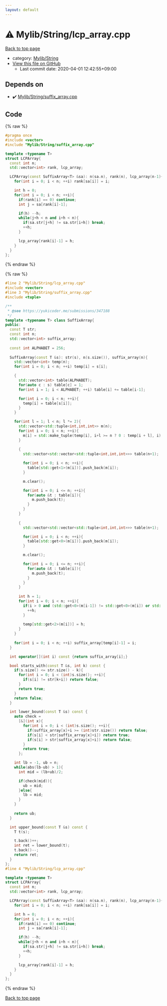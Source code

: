```yaml
---
layout: default
---
```


<!-- mathjax config similar to math.stackexchange -->
<script type="text/javascript" async
  src="https://cdnjs.cloudflare.com/ajax/libs/mathjax/2.7.5/MathJax.js?config=TeX-MML-AM_CHTML">
</script>
<script type="text/x-mathjax-config">
  MathJax.Hub.Config({
    TeX: { equationNumbers: { autoNumber: "AMS" }},
    tex2jax: {
      inlineMath: [ ['$','$'] ],
      processEscapes: true
    },
    "HTML-CSS": { matchFontHeight: false },
    displayAlign: "left",
    displayIndent: "2em"
  });
</script>

<script type="text/javascript" src="https://cdnjs.cloudflare.com/ajax/libs/jquery/3.4.1/jquery.min.js"></script>
<script src="https://cdn.jsdelivr.net/npm/jquery-balloon-js@1.1.2/jquery.balloon.min.js" integrity="sha256-ZEYs9VrgAeNuPvs15E39OsyOJaIkXEEt10fzxJ20+2I=" crossorigin="anonymous"></script>
<script type="text/javascript" src="../../../assets/js/copy-button.js"></script>
<link rel="stylesheet" href="../../../assets/css/copy-button.css" />


# :warning: Mylib/String/lcp_array.cpp

<a href="../../../index.html">Back to top page</a>

* category: <a href="../../../index.html#d75653ebf9facf6e669959c8c0d9cbcf">Mylib/String</a>
* <a href="{{ site.github.repository_url }}/blob/master/Mylib/String/lcp_array.cpp">View this file on GitHub</a>
    - Last commit date: 2020-04-01 12:42:55+09:00




## Depends on

* :heavy_check_mark: <a href="suffix_array.cpp.html">Mylib/String/suffix_array.cpp</a>


## Code

<a id="unbundled"></a>
{% raw %}
```cpp
#pragma once
#include <vector>
#include "Mylib/String/suffix_array.cpp"

template <typename T>
struct LCPArray{
  const int n;
  std::vector<int> rank, lcp_array;

  LCPArray(const SuffixArray<T> &sa): n(sa.n), rank(n), lcp_array(n-1){
    for(int i = 0; i < n; ++i) rank[sa[i]] = i;

    int h = 0;
    for(int i = 0; i < n; ++i){
      if(rank[i] == 0) continue;
      int j = sa[rank[i]-1];

      if(h) --h;
      while(j+h < n and i+h < n){
        if(sa.str[j+h] != sa.str[i+h]) break;
        ++h;
      }

      lcp_array[rank[i]-1] = h;
    }
  }
};

```
{% endraw %}

<a id="bundled"></a>
{% raw %}
```cpp
#line 2 "Mylib/String/lcp_array.cpp"
#include <vector>
#line 3 "Mylib/String/suffix_array.cpp"
#include <tuple>

/**
 * @see https://yukicoder.me/submissions/347188
 */
template <typename T> class SuffixArray{
public:
  const T str;
  const int n;
  std::vector<int> suffix_array;
  
  const int ALPHABET = 256;
  
  SuffixArray(const T &s): str(s), n(s.size()), suffix_array(n){
    std::vector<int> temp(n);
    for(int i = 0; i < n; ++i) temp[i] = s[i];

    {
      std::vector<int> table(ALPHABET);
      for(auto c : s) table[c] = 1;
      for(int i = 1; i < ALPHABET; ++i) table[i] += table[i-1];

      for(int i = 0; i < n; ++i){
        temp[i] = table[s[i]]; 
      }
    }

    for(int l = 1; l < n; l *= 2){
      std::vector<std::tuple<int,int,int>> m(n);
      for(int i = 0; i < n; ++i){
        m[i] = std::make_tuple(temp[i], i+l >= n ? 0 : temp[i + l], i);
      }
      
      {
        std::vector<std::vector<std::tuple<int,int,int>>> table(n+1);

        for(int i = 0; i < n; ++i){
          table[std::get<1>(m[i])].push_back(m[i]);
        }

        m.clear();

        for(int i = 0; i <= n; ++i){
          for(auto &t : table[i]){
            m.push_back(t);
          }
        }
      }
      
      {
        std::vector<std::vector<std::tuple<int,int,int>>> table(n+1);

        for(int i = 0; i < n; ++i){
          table[std::get<0>(m[i])].push_back(m[i]);
        }

        m.clear();

        for(int i = 0; i <= n; ++i){
          for(auto &t : table[i]){
            m.push_back(t);
          }
        }
      }
      
      int h = 1;
      for(int i = 0; i < n; ++i){
        if(i > 0 and (std::get<0>(m[i-1]) != std::get<0>(m[i]) or std::get<1>(m[i-1]) != std::get<1>(m[i]))){
          ++h;
        }
        
        temp[std::get<2>(m[i])] = h;
      }
    }
    
    for(int i = 0; i < n; ++i) suffix_array[temp[i]-1] = i;
  }

  int operator[](int i) const {return suffix_array[i];}

  bool starts_with(const T &s, int k) const {
    if(s.size() <= str.size() - k){
      for(int i = 0; i < (int)s.size(); ++i){
        if(s[i] != str[k+i]) return false;
      }
      return true;
    }
    return false;
  }

  int lower_bound(const T &s) const {
    auto check =
      [&](int x){
        for(int i = 0; i < (int)s.size(); ++i){
          if(suffix_array[x]+i >= (int)str.size()) return false;
          if(s[i] < str[suffix_array[x]+i]) return true;
          if(s[i] > str[suffix_array[x]+i]) return false;
        }
        return true;
      };

    int lb = -1, ub = n;
    while(abs(lb-ub) > 1){
      int mid = (lb+ub)/2;

      if(check(mid)){
        ub = mid;
      }else{
        lb = mid;
      }
    }
    
    return ub;
  }

  int upper_bound(const T &s) const {
    T t(s);

    t.back()++;
    int ret = lower_bound(t);
    t.back()--;
    return ret;
  }
};
#line 4 "Mylib/String/lcp_array.cpp"

template <typename T>
struct LCPArray{
  const int n;
  std::vector<int> rank, lcp_array;

  LCPArray(const SuffixArray<T> &sa): n(sa.n), rank(n), lcp_array(n-1){
    for(int i = 0; i < n; ++i) rank[sa[i]] = i;

    int h = 0;
    for(int i = 0; i < n; ++i){
      if(rank[i] == 0) continue;
      int j = sa[rank[i]-1];

      if(h) --h;
      while(j+h < n and i+h < n){
        if(sa.str[j+h] != sa.str[i+h]) break;
        ++h;
      }

      lcp_array[rank[i]-1] = h;
    }
  }
};

```
{% endraw %}

<a href="../../../index.html">Back to top page</a>

